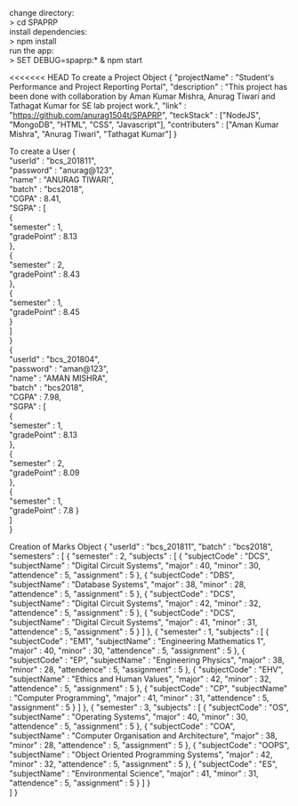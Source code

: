 change directory:   
    > cd SPAPRP   
install dependencies:    
    > npm install      
run the app:     
    > SET DEBUG=spaprp:* & npm start              



<<<<<<< HEAD
To create a Project Object
{
	"projectName" : "Student's Performance and Project Reporting Portal",
	"description" : "This project has been done with collaboration by Aman Kumar Mishra, Anurag Tiwari and Tathagat Kumar for SE lab project work.",
	"link" : "https://github.com/anurag1504t/SPAPRP",
	"teckStack" : ["NodeJS", "MongoDB", "HTML", "CSS", "Javascript"],
	"contributers" : ["Aman Kumar Mishra", "Anurag Tiwari", "Tathagat Kumar"]
}

To create a User
{		
	"userId" : "bcs_201811",		
	"password" : "anurag@123",		
	"name" : "ANURAG TIWARI",		
	"batch" : "bcs2018",		
	"CGPA" : 8.41,		
	"SGPA" : [		
		{		
			"semester" : 1,		
			"gradePoint" : 8.13		
		},		
		{		
			"semester" : 2,		
			"gradePoint" : 8.43		
		},		
		{		
			"semester" : 1,		
			"gradePoint" : 8.45		
		}		
	]		
}		
{		
	"userId" : "bcs_201804",		
	"password" : "aman@123",		
	"name" : "AMAN MISHRA",		
	"batch" : "bcs2018",		
	"CGPA" : 7.98,		
	"SGPA" : [		
		{		
			"semester" : 1,		
			"gradePoint" : 8.13		
		},		
		{		
			"semester" : 2,		
			"gradePoint" : 8.09		
		},		
		{		
			"semester" : 1,		
			"gradePoint" : 7.8
		}		
	]		
}

Creation of Marks Object
{
	"userId" : "bcs_201811",
	"batch" : "bcs2018",
	"semesters" : [
		{
			"semester" : 2,
			"subjects" : [
				{
					"subjectCode" : "DCS",
					"subjectName" : "Digital Circuit Systems",
					"major" : 40,
					"minor" : 30,
					"attendence" : 5,
					"assignment" : 5
				},
				{
					"subjectCode" : "DBS",
					"subjectName" : "Database Systems",
					"major" : 38,
					"minor" : 28,
					"attendence" : 5,
					"assignment" : 5
				},
				{
					"subjectCode" : "DCS",
					"subjectName" : "Digital Circuit Systems",
					"major" : 42,
					"minor" : 32,
					"attendence" : 5,
					"assignment" : 5
				},
				{
					"subjectCode" : "DCS",
					"subjectName" : "Digital Circuit Systems",
					"major" : 41,
					"minor" : 31,
					"attendence" : 5,
					"assignment" : 5
				}
			]
		},
		{
			"semester" : 1,
			"subjects" : [
				{
					"subjectCode" : "EM1",
					"subjectName" : "Engineering Mathematics 1",
					"major" : 40,
					"minor" : 30,
					"attendence" : 5,
					"assignment" : 5
				},
				{
					"subjectCode" : "EP",
					"subjectName" : "Engineering Physics",
					"major" : 38,
					"minor" : 28,
					"attendence" : 5,
					"assignment" : 5
				},
				{
					"subjectCode" : "EHV",
					"subjectName" : "Ethics and Human Values",
					"major" : 42,
					"minor" : 32,
					"attendence" : 5,
					"assignment" : 5
				},
				{
					"subjectCode" : "CP",
					"subjectName" : "Computer Programming",
					"major" : 41,
					"minor" : 31,
					"attendence" : 5,
					"assignment" : 5
				}
			]
		},
		{
			"semester" : 3,
			"subjects" : [
				{
					"subjectCode" : "OS",
					"subjectName" : "Operating Systems",
					"major" : 40,
					"minor" : 30,
					"attendence" : 5,
					"assignment" : 5
				},
				{
					"subjectCode" : "COA",
					"subjectName" : "Computer Organisation and Architecture",
					"major" : 38,
					"minor" : 28,
					"attendence" : 5,
					"assignment" : 5
				},
				{
					"subjectCode" : "OOPS",
					"subjectName" : "Object Oriented Programming Systems",
					"major" : 42,
					"minor" : 32,
					"attendence" : 5,
					"assignment" : 5
				},
				{
					"subjectCode" : "ES",
					"subjectName" : "Environmental Science",
					"major" : 41,
					"minor" : 31,
					"attendence" : 5,
					"assignment" : 5
				}
			]
		}	
	]
}
